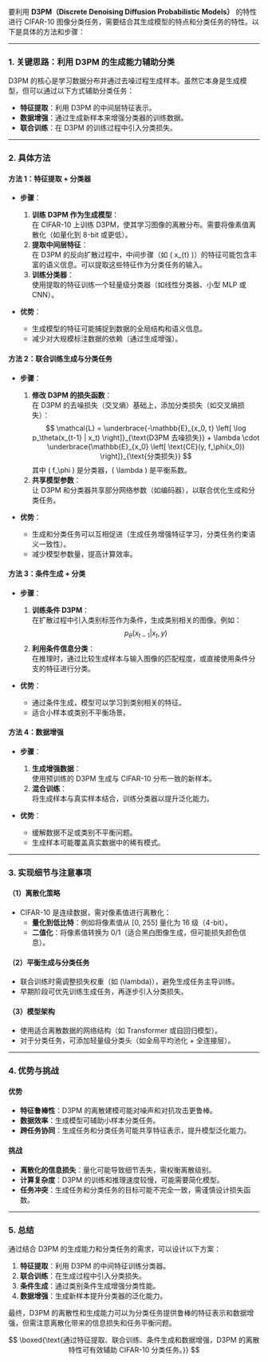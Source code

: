 要利用 **D3PM（Discrete Denoising Diffusion Probabilistic Models）** 的特性进行 CIFAR-10 图像分类任务，需要结合其生成模型的特点和分类任务的特性。以下是具体的方法和步骤：

---

### **1. 关键思路：利用 D3PM 的生成能力辅助分类**
D3PM 的核心是学习数据分布并通过去噪过程生成样本。虽然它本身是生成模型，但可以通过以下方式辅助分类任务：
- **特征提取**：利用 D3PM 的中间层特征表示。
- **数据增强**：通过生成新样本来增强分类器的训练数据。
- **联合训练**：在 D3PM 的训练过程中引入分类损失。

---

### **2. 具体方法**

#### **方法 1：特征提取 + 分类器**
- **步骤**：
  1. **训练 D3PM 作为生成模型**：  
     在 CIFAR-10 上训练 D3PM，使其学习图像的离散分布。需要将像素值离散化（如量化到 8-bit 或更低）。
  2. **提取中间层特征**：  
     在 D3PM 的反向扩散过程中，中间步骤（如 \( x_{t} \)）的特征可能包含丰富的语义信息。可以提取这些特征作为分类任务的输入。
  3. **训练分类器**：  
     使用提取的特征训练一个轻量级分类器（如线性分类器、小型 MLP 或 CNN）。

- **优势**：  
  - 生成模型的特征可能捕捉到数据的全局结构和语义信息。
  - 减少对大规模标注数据的依赖（通过生成增强）。

#### **方法 2：联合训练生成与分类任务**
- **步骤**：
  1. **修改 D3PM 的损失函数**：  
     在 D3PM 的去噪损失（交叉熵）基础上，添加分类损失（如交叉熵损失）：
     $$
     \mathcal{L} = \underbrace{-\mathbb{E}_{x_0, t} \left[ \log p_\theta(x_{t-1} | x_t) \right]}_{\text{D3PM 去噪损失}} + \lambda \cdot \underbrace{\mathbb{E}_{x_0} \left[ \text{CE}(y, f_\phi(x_0)) \right]}_{\text{分类损失}}
     $$
     其中 \( f_\phi \) 是分类器，\( \lambda \) 是平衡系数。
  2. **共享模型参数**：  
     让 D3PM 和分类器共享部分网络参数（如编码器），以联合优化生成和分类任务。

- **优势**：  
  - 生成和分类任务可以互相促进（生成任务增强特征学习，分类任务约束语义一致性）。
  - 减少模型参数量，提高计算效率。

#### **方法 3：条件生成 + 分类**
- **步骤**：
  1. **训练条件 D3PM**：  
     在扩散过程中引入类别标签作为条件，生成类别相关的图像。例如：
     $$
     p_\theta(x_{t-1} | x_t, y)
     $$
  2. **利用条件信息分类**：  
     在推理时，通过比较生成样本与输入图像的匹配程度，或直接使用条件分支的特征进行分类。

- **优势**：  
  - 通过条件生成，模型可以学习到类别相关的特征。
  - 适合小样本或类别不平衡场景。

#### **方法 4：数据增强**
- **步骤**：
  1. **生成增强数据**：  
     使用预训练的 D3PM 生成与 CIFAR-10 分布一致的新样本。
  2. **混合训练**：  
     将生成样本与真实样本结合，训练分类器以提升泛化能力。

- **优势**：  
  - 缓解数据不足或类别不平衡问题。
  - 生成样本可能覆盖真实数据中的稀有模式。

---

### **3. 实现细节与注意事项**
#### **（1）离散化策略**
- CIFAR-10 是连续数据，需对像素值进行离散化：
  - **量化到低比特**：例如将像素值从 [0, 255] 量化为 16 级（4-bit）。
  - **二值化**：将像素值转换为 0/1（适合黑白图像生成，但可能损失颜色信息）。

#### **（2）平衡生成与分类任务**
- 联合训练时需调整损失权重（如 \(\lambda\)），避免生成任务主导训练。
- 早期阶段可优先训练生成任务，再逐步引入分类损失。

#### **（3）模型架构**
- 使用适合离散数据的网络结构（如 Transformer 或自回归模型）。
- 对于分类任务，可添加轻量级分类头（如全局平均池化 + 全连接层）。

---

### **4. 优势与挑战**
#### **优势**
- **特征鲁棒性**：D3PM 的离散建模可能对噪声和对抗攻击更鲁棒。
- **数据效率**：生成模型可辅助小样本分类任务。
- **跨任务协同**：生成任务和分类任务可能共享特征表示，提升模型泛化能力。

#### **挑战**
- **离散化的信息损失**：量化可能导致细节丢失，需权衡离散级别。
- **计算复杂度**：D3PM 的训练和推理速度较慢，可能需要简化模型。
- **任务冲突**：生成任务和分类任务的目标可能不完全一致，需谨慎设计损失函数。

---

### **5. 总结**
通过结合 D3PM 的生成能力和分类任务的需求，可以设计以下方案：
1. **特征提取**：利用 D3PM 的中间特征训练分类器。
2. **联合训练**：在生成过程中引入分类损失。
3. **条件生成**：通过类别条件生成增强分类性能。
4. **数据增强**：生成新样本提升分类器的泛化能力。

最终，D3PM 的离散性和生成能力可以为分类任务提供鲁棒的特征表示和数据增强，但需注意离散化带来的信息损失和任务平衡问题。

$$
\boxed{\text{通过特征提取、联合训练、条件生成和数据增强，D3PM 的离散特性可有效辅助 CIFAR-10 分类任务。}}
$$